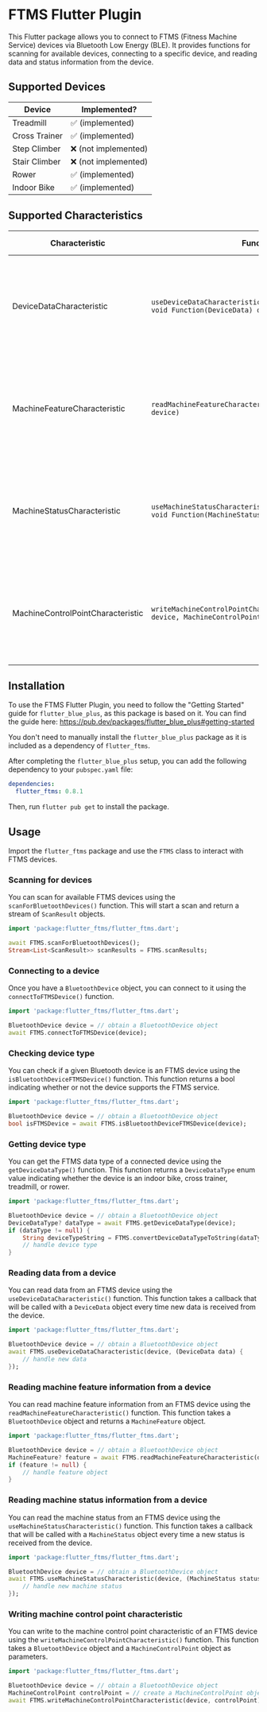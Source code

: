 # FTMS Flutter Plugin

This Flutter package allows you to connect to FTMS (Fitness Machine Service) devices via Bluetooth Low Energy (BLE). It provides functions for scanning for available devices, connecting to a specific device, and reading data and status information from the device.

## Supported Devices

| Device        | Implemented?         |
| ------------- | -------------------- |
| Treadmill     | ✅ (implemented)     |
| Cross Trainer | ✅ (implemented)     |
| Step Climber  | ❌ (not implemented) |
| Stair Climber | ❌ (not implemented) |
| Rower         | ✅ (implemented)     |
| Indoor Bike   | ✅ (implemented)     |

## Supported Characteristics

| Characteristic                    | Functions                                                                                          | Device Type                                                                             | Description                                                     | Implemented?     |
| --------------------------------- | -------------------------------------------------------------------------------------------------- | --------------------------------------------------------------------------------------- | --------------------------------------------------------------- | ---------------- |
| DeviceDataCharacteristic          | `useDeviceDataCharacteristic(BluetoothDevice device, void Function(DeviceData) onData)`            | Treadmill, cross trainer, step climber, stair climber, rower and indoor bike            | Reports real-time workout data.                                 | ✅ (implemented) |
| MachineFeatureCharacteristic      | `readMachineFeatureCharacteristic(BluetoothDevice device)`                                         | Treadmill, cross trainer, step climber, stair climber, rower and indoor bike            | Describes the capabilities supported by the device.             | ✅ (implemented) |
| MachineStatusCharacteristic       | `useMachineStatusCharacteristic(BluetoothDevice device, void Function(MachineStatus) onData)`      | Treadmill, cross trainer, step climber, stair climber, rower and indoor bike            | Reports the device status data.                                 | ✅ (implemented) |
| MachineControlPointCharacteristic | `writeMachineControlPointCharacteristic(BluetoothDevice device, MachineControlPoint controlPoint)` | Optional support for treadmills. Mandatory for cross trainers, rowers, and indoor bikes | Controls the status (paused or resumed) of the fitness machine. | ✅ (implemented) |

## Installation

To use the FTMS Flutter Plugin, you need to follow the "Getting Started" guide for `flutter_blue_plus`, as this package is based on it.
You can find the guide here: https://pub.dev/packages/flutter_blue_plus#getting-started

You don't need to manually install the `flutter_blue_plus` package as it is included as a dependency of `flutter_ftms`.

After completing the `flutter_blue_plus` setup, you can add the following dependency to your `pubspec.yaml` file:

```yaml
dependencies:
  flutter_ftms: 0.8.1
```

Then, run `flutter pub get` to install the package.

## Usage

Import the `flutter_ftms` package and use the `FTMS` class to interact with FTMS devices.

### Scanning for devices

You can scan for available FTMS devices using the `scanForBluetoothDevices()` function. This will start a scan and return a stream of `ScanResult` objects.

```dart
import 'package:flutter_ftms/flutter_ftms.dart';

await FTMS.scanForBluetoothDevices();
Stream<List<ScanResult>> scanResults = FTMS.scanResults;
```

### Connecting to a device

Once you have a `BluetoothDevice` object, you can connect to it using the `connectToFTMSDevice()` function.

```dart
import 'package:flutter_ftms/flutter_ftms.dart';

BluetoothDevice device = // obtain a BluetoothDevice object
await FTMS.connectToFTMSDevice(device);
```

### Checking device type

You can check if a given Bluetooth device is an FTMS device using the `isBluetoothDeviceFTMSDevice()` function. This function returns a bool indicating whether or not the device supports the FTMS service.

```dart
import 'package:flutter_ftms/flutter_ftms.dart';

BluetoothDevice device = // obtain a BluetoothDevice object
bool isFTMSDevice = await FTMS.isBluetoothDeviceFTMSDevice(device);
```

### Getting device type

You can get the FTMS data type of a connected device using the `getDeviceDataType()` function. This function returns a `DeviceDataType` enum value indicating whether the device is an indoor bike, cross trainer, treadmill, or rower.

```dart
import 'package:flutter_ftms/flutter_ftms.dart';

BluetoothDevice device = // obtain a BluetoothDevice object
DeviceDataType? dataType = await FTMS.getDeviceDataType(device);
if (dataType != null) {
    String deviceTypeString = FTMS.convertDeviceDataTypeToString(dataType);
    // handle device type
}
```

### Reading data from a device

You can read data from an FTMS device using the `useDeviceDataCharacteristic()` function. This function takes a callback that will be called with a `DeviceData` object every time new data is received from the device.

```dart
import 'package:flutter_ftms/flutter_ftms.dart';

BluetoothDevice device = // obtain a BluetoothDevice object
await FTMS.useDeviceDataCharacteristic(device, (DeviceData data) {
    // handle new data
});
```

### Reading machine feature information from a device

You can read machine feature information from an FTMS device using the `readMachineFeatureCharacteristic()` function. This function takes a `BluetoothDevice` object and returns a `MachineFeature` object.

```dart
import 'package:flutter_ftms/flutter_ftms.dart';

BluetoothDevice device = // obtain a BluetoothDevice object
MachineFeature? feature = await FTMS.readMachineFeatureCharacteristic(device);
if (feature != null) {
    // handle feature object
}

```

### Reading machine status information from a device

You can read the machine status from an FTMS device using the `useMachineStatusCharacteristic()` function. This function takes a callback that will be called with a `MachineStatus` object every time a new status is received from the device.

```dart
import 'package:flutter_ftms/flutter_ftms.dart';

BluetoothDevice device = // obtain a BluetoothDevice object
await FTMS.useMachineStatusCharacteristic(device, (MachineStatus status) {
    // handle new machine status
});

```

### Writing machine control point characteristic

You can write to the machine control point characteristic of an FTMS device using the `writeMachineControlPointCharacteristic()` function. This function takes a `BluetoothDevice` object and a `MachineControlPoint` object as parameters.

```dart
import 'package:flutter_ftms/flutter_ftms.dart';

BluetoothDevice device = // obtain a BluetoothDevice object
MachineControlPoint controlPoint = // create a MachineControlPoint object
await FTMS.writeMachineControlPointCharacteristic(device, controlPoint);

```
